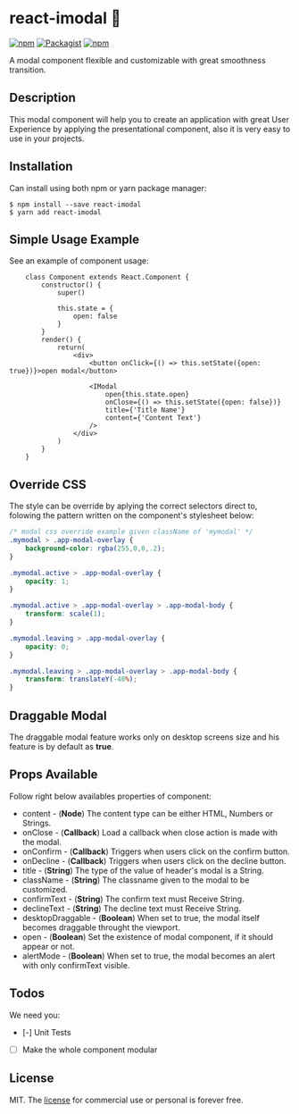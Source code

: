 # react-imodal 💬  
[![npm](https://img.shields.io/badge/npm-v1.1.7-blue.svg)](https://www.npmjs.com/package/react-imodal) [![Packagist](https://img.shields.io/packagist/l/doctrine/orm.svg)](https://github.com/iagorm/react-imodal/blob/master/LICENSE) [![npm](https://img.shields.io/badge/download-37kb-green.svg)](https://www.npmjs.com/package/react-imodal)

A modal component flexible and customizable with great smoothness transition.

## Description
This modal component will help you to create an application with great User Experience by applying the presentational component, also it is very easy to use in your projects.

## Installation

Can install using both npm or yarn package manager:
```CLI
$ npm install --save react-imodal
$ yarn add react-imodal
```

## Simple Usage Example
See an example of component usage:
```JS
    class Component extends React.Component {
        constructor() {
            super()
            
            this.state = {
                open: false
            }
        }
        render() {
            return(
                <div>
                    <button onClick={() => this.setState({open: true})}>open modal</button>
                    
                    <IModal
                        open{this.state.open}
                        onClose={() => this.setState({open: false})}
                        title={'Title Name'}
                        content={'Content Text'}
                    />
                </div>                
            )
        }
    }
```

## Override CSS
The style can be override by aplying the correct selectors direct to, folowing the pattern written on the component's stylesheet below:
```CSS
/* modal css override example given className of 'mymodal' */
.mymodal > .app-modal-overlay {
    background-color: rgba(255,0,0,.2);
}

.mymodal.active > .app-modal-overlay {
    opacity: 1;
}

.mymodal.active > .app-modal-overlay > .app-modal-body {
    transform: scale(1);  
}

.mymodal.leaving > .app-modal-overlay {
    opacity: 0;
}

.mymodal.leaving > .app-modal-overlay > .app-modal-body {
    transform: translateY(-40%);  
}
```
## Draggable Modal
The draggable modal feature works only on desktop screens size and his feature is by default as **true**.


## Props Available
Follow right below availables properties of component: 
- content - (**Node**) The content type can be either HTML, Numbers or Strings.
- onClose - (**Callback**) Load a callback when close action is made with the modal.
- onConfirm - (**Callback**) Triggers when users click on the confirm button.
- onDecline - (**Callback**) Triggers when users click on the decline button.
- title - (**String**) The type of the value of header's modal is a String.
- className - (**String**) The classname given to the modal to be customized.
- confirmText - (**String**) The confirm text must Receive String.
- declineText - (**String**) The decline text must Receive String.
- desktopDraggable - (**Boolean**) When set to true, the modal itself becomes draggable throught the viewport.
- open - (**Boolean**) Set the existence of modal component, if it should appear or not.
- alertMode - (**Boolean**) When set to true, the modal becomes an alert with only confirmText visible.

## Todos
We need you:
- [-] Unit Tests
- [ ] Make the whole component modular


## License
MIT. The [license](https://github.com/iagorm/react-imodal/blob/master/LICENSE) for commercial use or personal is forever free.